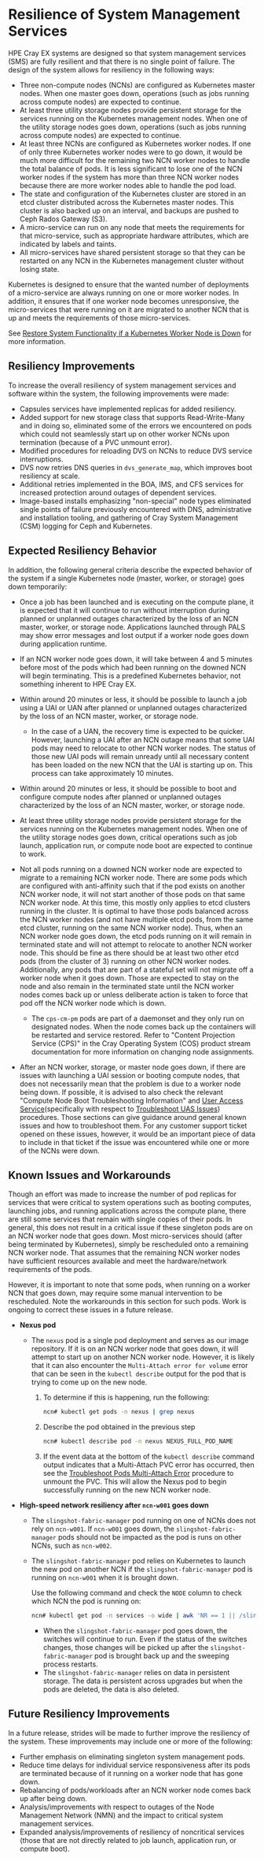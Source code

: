 # Resilience of System Management Services

HPE Cray EX systems are designed so that system management services \(SMS\) are fully resilient and that there is no single point of failure. The design of the system allows for resiliency in the following ways:

* Three non-compute nodes \(NCNs\) are configured as Kubernetes master nodes. When one master goes down, operations \(such as jobs running across compute nodes\) are expected to continue.
* At least three utility storage nodes provide persistent storage for the services running on the Kubernetes management nodes. When one of the utility storage nodes goes down, operations \(such as jobs running across compute nodes\) are expected to continue.
* At least three NCNs are configured as Kubernetes worker nodes. If one of only three Kubernetes worker nodes were to go down, it would be much more difficult for the remaining two NCN worker nodes to handle the total balance of pods. It is less significant to lose one of the NCN worker nodes if the system has more than three NCN worker nodes because there are more worker nodes able to handle the pod load.
* The state and configuration of the Kubernetes cluster are stored in an etcd cluster distributed across the Kubernetes master nodes. This cluster is also backed up on an interval, and backups are pushed to Ceph Rados Gateway \(S3\).
* A micro-service can run on any node that meets the requirements for that micro-service, such as appropriate hardware attributes, which are indicated by labels and taints.
* All micro-services have shared persistent storage so that they can be restarted on any NCN in the Kubernetes management cluster without losing state.

Kubernetes is designed to ensure that the wanted number of deployments of a micro-service are always running on one or more worker nodes.
In addition, it ensures that if one worker node becomes unresponsive, the micro-services that were running on it are
migrated to another NCN that is up and meets the requirements of those micro-services.

See [Restore System Functionality if a Kubernetes Worker Node is Down](Restore_System_Functionality_if_a_Kubernetes_Worker_Node_is_Down.md) for more information.

## Resiliency Improvements

To increase the overall resiliency of system management services and software within the system, the following improvements were made:

* Capsules services have implemented replicas for added resiliency.
* Added support for new storage class that supports Read-Write-Many and in doing so, eliminated some of the errors
  we encountered on pods which could not seamlessly start up on other worker NCNs upon termination \(because of a PVC unmount error\).
* Modified procedures for reloading DVS on NCNs to reduce DVS service interruptions.
* DVS now retries DNS queries in `dvs_generate_map`, which improves boot resiliency at scale.
* Additional retries implemented in the BOA, IMS, and CFS services for increased protection around outages of dependent services.
* Image-based installs emphasizing "non-special" node types eliminated single points of failure previously encountered with DNS, administrative and installation tooling, and gathering of Cray System Management \(CSM\) logging for Ceph and Kubernetes.

## Expected Resiliency Behavior

In addition, the following general criteria describe the expected behavior of the system if a single Kubernetes node \(master, worker, or storage\) goes down temporarily:

* Once a job has been launched and is executing on the compute plane,
  it is expected that it will continue to run without interruption during planned or unplanned outages characterized by the loss of an NCN master, worker, or storage node.
  Applications launched through PALS may show error messages and lost output if a worker node goes down during application runtime.
* If an NCN worker node goes down, it will take between 4 and 5 minutes before most of the pods which had been running on the downed NCN will begin terminating. This is a predefined Kubernetes behavior, not something inherent to HPE Cray EX.
* Within around 20 minutes or less, it should be possible to launch a job using a UAI or UAN after planned or unplanned outages characterized by the loss of an NCN master, worker, or storage node.
  * In the case of a UAN, the recovery time is expected to be quicker.
    However, launching a UAI after an NCN outage means that some UAI pods may need to relocate to other NCN worker nodes.
    The status of those new UAI pods will remain unready until all necessary content has been loaded on the new NCN that the UAI is starting up on.
    This process can take approximately 10 minutes.
* Within around 20 minutes or less, it should be possible to boot and configure compute nodes
  after planned or unplanned outages characterized by the loss of an NCN master, worker, or storage node.

* At least three utility storage nodes provide persistent storage for the services running on the Kubernetes management nodes.
  When one of the utility storage nodes goes down, critical operations such as job launch, application run, or compute node boot are expected to continue to work.
* Not all pods running on a downed NCN worker node are expected to migrate to a remaining NCN worker node.
  There are some pods which are configured with anti-affinity such that if the pod exists on another NCN worker node, it will not start another of those pods on that same NCN worker node.
  At this time, this mostly only applies to etcd clusters running in the cluster.
  It is optimal to have those pods balanced across the NCN worker nodes \(and not have multiple etcd pods, from the same etcd cluster, running on the same NCN worker node\).
  Thus, when an NCN worker node goes down, the etcd pods running on it will remain in terminated state and will not attempt to relocate to another NCN worker node.
  This should be fine as there should be at least two other etcd pods \(from the cluster of 3\) running on other NCN worker nodes.
  Additionally, any pods that are part of a stateful set will not migrate off a worker node when it goes down.
  Those are expected to stay on the node and also remain in the terminated state until the NCN worker nodes comes back up
  or unless deliberate action is taken to force that pod off the NCN worker node which is down.
  * The `cps-cm-pm` pods are part of a daemonset and they only run on designated nodes. When the node comes back up the containers will be restarted and service restored.
    Refer to "Content Projection Service \(CPS\)" in the Cray Operating System \(COS\) product stream documentation for more information on changing node assignments.
* After an NCN worker, storage, or master node goes down, if there are issues with launching a UAI session or booting compute
  nodes, that does not necessarily mean that the problem is due to a worker node being down.
  If possible, it is advised to also check the relevant
  "Compute Node Boot Troubleshooting Information" and [User Access Service](../UAS_user_and_admin_topics/index.md)(specifically with respect to [Troubleshoot UAS Issues](../UAS_user_and_admin_topics/Troubleshoot_UAS_Issues.md)) procedures.
  Those sections can give guidance around general known issues and how to troubleshoot them.
  For any customer support ticket opened on these issues, however, it would be an important piece of
  data to include in that ticket if the issue was encountered while one or more of the NCNs were down.

## Known Issues and Workarounds

Though an effort was made to increase the number of pod replicas for services that were critical to system operations
such as booting computes, launching jobs, and running applications across the compute plane, there are still some services that remain with single copies of their pods.
In general, this does not result in a critical issue if these singleton pods are on an NCN worker node that goes down.
Most micro-services should \(after being terminated by Kubernetes\), simply be rescheduled onto a remaining NCN worker node.
That assumes that the remaining NCN worker nodes have sufficient resources available and meet the hardware/network requirements of the pods.

However, it is important to note that some pods, when running on a worker NCN that goes down, may require some manual intervention to be rescheduled.
Note the workarounds in this section for such pods. Work is ongoing to correct these issues in a future release.

* **Nexus pod**
  * The `nexus` pod is a single pod deployment and serves as our image repository.
    If it is on an NCN worker node that goes down, it will attempt to start up on another NCN worker node.
    However, it is likely that it can also encounter the `Multi-Attach error for volume` error that can be seen in the `kubectl describe` output for the pod that is trying to come up on the new node.
    1. To determine if this is happening, run the following:

        ```bash
        ncn# kubectl get pods -n nexus | grep nexus
        ```

    2. Describe the pod obtained in the previous step

        ```bash
        ncn# kubectl describe pod -n nexus NEXUS_FULL_POD_NAME
        ```

    3. If the event data at the bottom of the `kubectl describe` command output indicates that a Multi-Attach PVC error has occurred,
       then see the [Troubleshoot Pods Multi-Attach Error](../utility_storage/Troubleshoot_Pods_Multi-Attach_Error.md) procedure to unmount the PVC.
       This will allow the Nexus pod to begin successfully running on the new NCN worker node.

* **High-speed network resiliency after `ncn-w001` goes down**
  * The `slingshot-fabric-manager` pod running on one of NCNs does not rely on `ncn-w001`. If `ncn-w001` goes down, the `slingshot-fabric-manager` pods should not be impacted as the pod is runs on other NCNs, such as `ncn-w002`.
  * The `slingshot-fabric-manager` pod relies on Kubernetes to launch the new pod on another NCN if the `slingshot-fabric-manager` pod is running on `ncn-w001` when it is brought down.

    Use the following command and check the `NODE` column to check which NCN the pod is running on:

    ```bash
    ncn# kubectl get pod -n services -o wide | awk 'NR == 1 || /slingshot-fabric-manager/'
    ```

    * When the `slingshot-fabric-manager` pod goes down, the switches will continue to run.
      Even if the status of the switches changes, those changes will be picked up after the `slingshot-fabric-manager` pod is brought back up and the sweeping process restarts.
    * The `slingshot-fabric-manager` relies on data in persistent storage. The data is persistent across upgrades but when the pods are deleted, the data is also deleted.

## Future Resiliency Improvements

In a future release, strides will be made to further improve the resiliency of the system.
These improvements may include one or more of the following:

* Further emphasis on eliminating singleton system management pods.
* Reduce time delays for individual service responsiveness after its pods are terminated because of it running on a worker node that has gone down.
* Rebalancing of pods/workloads after an NCN worker node comes back up after being down.
* Analysis/improvements with respect to outages of the Node Management Network \(NMN\) and the impact to critical system management services.
* Expanded analysis/improvements of resiliency of noncritical services \(those that are not directly related to job launch, application run, or compute boot\).
